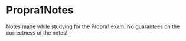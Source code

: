 # Propra1Notes
Notes made while studying for the Propra1 exam.
No guarantees on the correctness of the notes!
